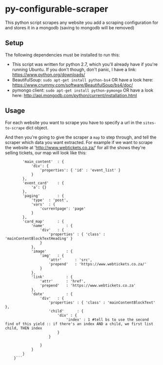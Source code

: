 # py-configurable-scraper
This python script scrapes any website you add a scraping configuration for and stores it in a mongodb (saving to mongodb will be removed)

## Setup

The following dependencies must be installed to run this:
 - This script was written for python 2.7, which you'll already have if you're running Ubuntu. If you don't though, don't panic, I have a link: https://www.python.org/downloads/
 - BeautifulSoup: `sudo apt-get install python-bs4`
  OR
   have a look here: https://www.crummy.com/software/BeautifulSoup/bs4/doc/
 - pymongo client: `sudo apt-get install python-pymongo`
  OR
   have a look here: http://api.mongodb.com/python/current/installation.html

## Usage
For each website you want to scrape you have to specify a url in the `sites-to-scrape` dict object.

And then you're going to give the scraper a `map` to step through, and tell the scraper which data you want extracted.
For example if we want to scrape the website at 'http://www.webtickets.co.za/' for all the shows they're selling tickets, our map will look like this:

```'webtickets'		: {
		'main_content'	: {
			'div': {
				'properties': { 'id' : 'event_list' }
			}
		},
		'event_card'	: {
			'a': {}
		},
		'paging'		: {
			'type'	: 'post',
			'vars'	: {
				'currentpage': 'page'
			}
		},
		'card_map'		: {
			'name'			: {
				'div'	: {
					'properties' : { 'class' : 'mainContentBlockTextHeading' }
				}
			},
			'image'			: {
				'img'	: {
					'attr' 		: 'src',
					'prepend'	: 'https://www.webtickets.co.za/'
				}
			},
			'link'			: {
				'attr'		: 'href',
				'prepend'	: 'https://www.webtickets.co.za'
			},
			'date'			: {
				'div'	: {
					'properties' : { 'class' : 'mainContentBlockText' },
					'child' 	 : {
						'div' : {
							'index' : 1 #tell bs to use the second find of this yield :: if there's an index AND a child, we first list child, THEN index
						}
					}

				}
			}
		}
	}```
